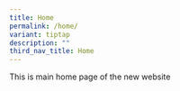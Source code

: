 ```yaml
---
title: Home
permalink: /home/
variant: tiptap
description: ""
third_nav_title: Home
---
```

<p>This is main home page of the new website</p>